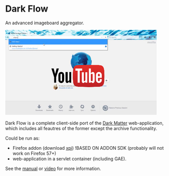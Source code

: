 Dark Flow 
=========

An advanced imageboard aggregator.

[![Dark Flow video](https://github.com/GChristensen/dark-flow/blob/master/screen.png)](https://www.youtube.com/watch?v=fbLqfsB5PAs)

Dark Flow is a complete client-side port of the 
[Dark Matter](https://github.com/GChristensen/dm-browser#readme) 
web-application, which includes all feautres of the former except the archive 
functionality.

Could be run as:
* Firefox addon (download [xpi](https://github.com/GChristensen/dark-flow/blob/master/firefox/dark_flow_imageboard_browser-1.0.3-an+fx.xpi?raw=true)) !BASED ON ADDON SDK (probably will not work on Firefox 57+)
* web-application in a servlet container (including GAE).

See the [manual](https://raw.github.com/GChristensen/dark-flow/master/manual.png) or [video](https://youtu.be/fbLqfsB5PAs) for more information.
